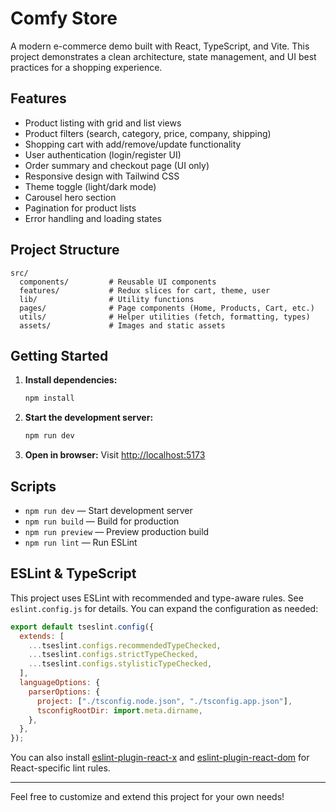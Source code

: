 # Comfy Store

A modern e-commerce demo built with React, TypeScript, and Vite. This project demonstrates a clean architecture, state management, and UI best practices for a shopping experience.

## Features

- Product listing with grid and list views
- Product filters (search, category, price, company, shipping)
- Shopping cart with add/remove/update functionality
- User authentication (login/register UI)
- Order summary and checkout page (UI only)
- Responsive design with Tailwind CSS
- Theme toggle (light/dark mode)
- Carousel hero section
- Pagination for product lists
- Error handling and loading states

## Project Structure

```
src/
  components/         # Reusable UI components
  features/           # Redux slices for cart, theme, user
  lib/                # Utility functions
  pages/              # Page components (Home, Products, Cart, etc.)
  utils/              # Helper utilities (fetch, formatting, types)
  assets/             # Images and static assets
```

## Getting Started

1. **Install dependencies:**
   ```bash
   npm install
   ```
2. **Start the development server:**
   ```bash
   npm run dev
   ```
3. **Open in browser:**
   Visit [http://localhost:5173](http://localhost:5173)

## Scripts

- `npm run dev` — Start development server
- `npm run build` — Build for production
- `npm run preview` — Preview production build
- `npm run lint` — Run ESLint

## ESLint & TypeScript

This project uses ESLint with recommended and type-aware rules. See `eslint.config.js` for details. You can expand the configuration as needed:

```js
export default tseslint.config({
  extends: [
    ...tseslint.configs.recommendedTypeChecked,
    ...tseslint.configs.strictTypeChecked,
    ...tseslint.configs.stylisticTypeChecked,
  ],
  languageOptions: {
    parserOptions: {
      project: ["./tsconfig.node.json", "./tsconfig.app.json"],
      tsconfigRootDir: import.meta.dirname,
    },
  },
});
```

You can also install [eslint-plugin-react-x](https://github.com/Rel1cx/eslint-react/tree/main/packages/plugins/eslint-plugin-react-x) and [eslint-plugin-react-dom](https://github.com/Rel1cx/eslint-react/tree/main/packages/plugins/eslint-plugin-react-dom) for React-specific lint rules.

---

Feel free to customize and extend this project for your own needs!
